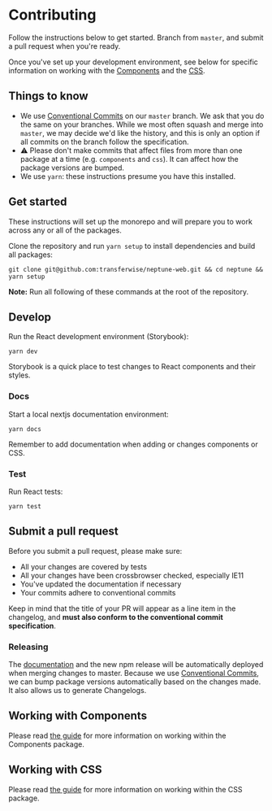 # Contributing

Follow the instructions below to get started. Branch from `master`, and submit a pull request when you're ready.

Once you've set up your development environment, see below for specific information on working with the [Components](#working-with-components) and the [CSS](#working-with-css).

## Things to know

- We use [Conventional Commits](https://www.conventionalcommits.org) on our `master` branch. We ask that you do the same on your branches. While we most often squash and merge into `master`, we may decide we'd like the history, and this is only an option if all commits on the branch follow the specification.
- ️⚠️ Please don't make commits that affect files from more than one package at a time (e.g. `components` and `css`). It can affect how the package versions are bumped.
- We use `yarn`: these instructions presume you have this installed.

## Get started

These instructions will set up the monorepo and will prepare you to work across any or all of the packages.

Clone the repository and run `yarn setup` to install dependencies and build all packages:

```
git clone git@github.com:transferwise/neptune-web.git && cd neptune && yarn setup
```

**Note:** Run all following of these commands at the root of the repository.

## Develop

Run the React development environment (Storybook):

```
yarn dev
```

Storybook is a quick place to test changes to React components and their styles.

### Docs

Start a local nextjs documentation environment:

```
yarn docs
```

Remember to add documentation when adding or changes components or CSS.

### Test

Run React tests:

```
yarn test
```

## Submit a pull request

Before you submit a pull request, please make sure:

- All your changes are covered by tests
- All your changes have been crossbrowser checked, especially IE11
- You've updated the documentation if necessary
- Your commits adhere to conventional commits

Keep in mind that the title of your PR will appear as a line item in the changelog, and **must also conform to the conventional commit specification**.

### Releasing

The [documentation](https://transferwise.github.io/neptune-web) and the new npm release will be automatically deployed when merging changes to master. Because we use [Conventional Commits](https://www.conventionalcommits.org), we can bump package versions automatically based on the changes made. It also allows us to generate Changelogs.

## Working with Components

Please read [the guide](https://github.com/transferwise/neptune-web/blob/master/packages/components/CONTRIBUTING.md) for more information on working within the Components package.

## Working with CSS

Please read [the guide](https://github.com/transferwise/neptune-web/blob/master/packages/css/CONTRIBUTING.md) for more information on working within the CSS package.
